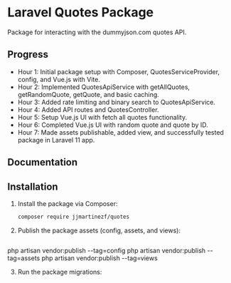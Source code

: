 # Laravel Quotes Package
Package for interacting with the dummyjson.com quotes API.

## Progress
- Hour 1: Initial package setup with Composer, QuotesServiceProvider, config, and Vue.js with Vite.
- Hour 2: Implemented QuotesApiService with getAllQuotes, getRandomQuote, getQuote, and basic caching.
- Hour 3: Added rate limiting and binary search to QuotesApiService.
- Hour 4: Added API routes and QuotesController.
- Hour 5: Setup Vue.js UI with fetch all quotes functionality.
- Hour 6: Completed Vue.js UI with random quote and quote by ID.
- Hour 7: Made assets publishable, added view, and successfully tested package in Laravel 11 app.

## Documentation

## Installation
1. Install the package via Composer:
   ```bash
   composer require jjmartinezf/quotes

2. Publish the package assets (config, assets, and views):
   ```bash
php artisan vendor:publish --tag=config
php artisan vendor:publish --tag=assets
php artisan vendor:publish --tag=views

3. Run the package migrations:
   ```bash
